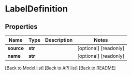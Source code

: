 # LabelDefinition

## Properties
Name | Type | Description | Notes
------------ | ------------- | ------------- | -------------
**source** | **str** |  | [optional] [readonly] 
**name** | **str** |  | [optional] [readonly] 

[[Back to Model list]](../README.md#documentation-for-models) [[Back to API list]](../README.md#documentation-for-api-endpoints) [[Back to README]](../README.md)


